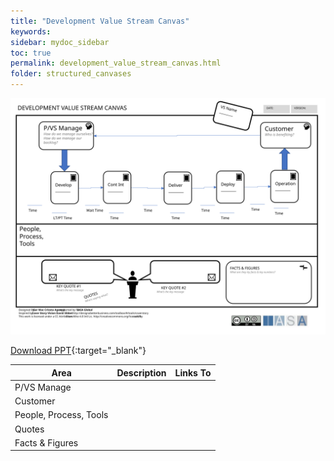 ```yaml
---
title: "Development Value Stream Canvas"
keywords: 
sidebar: mydoc_sidebar
toc: true
permalink: development_value_stream_canvas.html
folder: structured_canvases
---
```


![image001](media/development_value_stream_canvas001.svg)

[Download PPT](media/ppt/development_value_stream_canvas.ppt){:target="_blank"}

| Area | Description | Links To |
| --- | --- | --- |
| P/VS Manage |   |   |
| Customer |   |   |
| People, Process, Tools |   |   |
| Quotes |   |   |
| Facts & Figures |   |   |